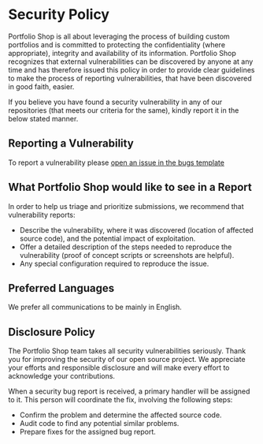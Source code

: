 # Security Policy

Portfolio Shop is all about leveraging the process of building custom portfolios and is committed to protecting the confidentiality (where appropriate), integrity and availability of its information. 
Portfolio Shop recognizes that external vulnerabilities can be discovered by anyone at any time and has therefore issued this policy in order to provide clear guidelines to make the process of reporting vulnerabilities, that have been discovered in good faith, easier.

If you believe you have found a security vulnerability in any of our repositories (that meets our criteria for the same), kindly report it in the below stated manner. 

## Reporting a Vulnerability

To report a vulnerability please [open an issue in the bugs template](https://github.com/Portfolio-Shop/portfolioshop/issues/new?assignees=&labels=&template=bug_report.md&title=)

## What Portfolio Shop would like to see in a Report

In order to help us triage and prioritize submissions, we recommend that vulnerability reports:

- Describe the vulnerability, where it was discovered (location of affected source code), and the potential impact of exploitation.
- Offer a detailed description of the steps needed to reproduce the vulnerability (proof of concept scripts or screenshots are helpful).
- Any special configuration required to reproduce the issue.

## Preferred Languages

We prefer all communications to be mainly in English. 

## Disclosure Policy

The Portfolio Shop team takes all security vulnerabilities seriously. Thank you for improving the security of our open source project. We appreciate your efforts and responsible disclosure and will make every effort to acknowledge your contributions.

When a security bug report is received, a primary handler will be assigned to it. This person will coordinate the fix, involving the following steps:

- Confirm the problem and determine the affected source code.
- Audit code to find any potential similar problems.
- Prepare fixes for the assigned bug report.
